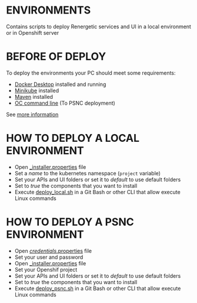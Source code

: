 # ENVIRONMENTS

Contains scripts to deploy Renergetic services and UI in a local environment or in Openshift server

# BEFORE OF DEPLOY

To deploy the environments your PC should meet some requirements:

 - [Docker Desktop](https://www.docker.com/products/docker-desktop/) installed and running
 - [Minikube](https://minikube.sigs.k8s.io/docs/start/) installed
 - [Maven](https://maven.apache.org/install.html) installed
 - [OC command line](https://github.com/openshift/origin/releases/tag/v3.11.0) (To PSNC deployment)

See [more information](https://atlassian.gfi.es/confluence/display/RENERGETIC/Dockerized+HelloWorld+-+AUTOMATED+process)

# HOW TO DEPLOY A LOCAL ENVIRONMENT

 - Open [_installer.properties](_installers.properties) file
 - Set a *name* to the kubernetes namespace (`project` variable)
 - Set your APIs and UI folders or set it to *default* to use default folders
 - Set to *true* the components that you want to install
 - Execute [deploy_local.sh](deploy_local.sh) in a Git Bash or other CLI that allow execute Linux commands

# HOW TO DEPLOY A PSNC ENVIRONMENT

 - Open [_credentials_.properties](_credentials.properties) file
 - Set your user and password
 - Open [_installer.properties](_installers.properties) file
 - Set your Openshif project
 - Set your APIs and UI folders or set it to *default* to use default folders
 - Set to *true* the components that you want to install
 - Execute [deploy_psnc.sh](deploy_psnc.sh) in a Git Bash or other CLI that allow execute Linux commands

